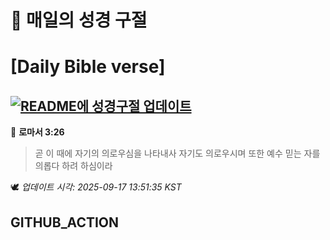 # 🙏 매일의 성경 구절
# [Daily Bible verse]
## [![README에 성경구절 업데이트](https://github.com/DONGSUKA/first_test/actions/workflows/update-readme-bible.yml/badge.svg)](https://github.com/DONGSUKA/first_test/actions/workflows/update-readme-bible.yml)
<!-- START_BIBLE_VERSE -->
📖 **로마서 3:26**
> 곧 이 때에 자기의 의로우심을 나타내사 자기도 의로우시며 또한 예수 믿는 자를 의롭다 하려 하심이라

🕊️ _업데이트 시각: 2025-09-17 13:51:35 KST_
  <!-- END_BIBLE_VERSE -->
## GITHUB_ACTION
